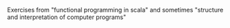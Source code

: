 Exercises from "functional programming in scala" and sometimes "structure and interpretation of computer programs"
